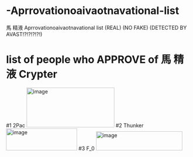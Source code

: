 # -Aprrovationoaivaotnavational-list
馬 精液 Aprrovationoaivaotnavational list (REAL) (NO FAKE) (DETECTED BY AVAST!?!?!?!?!)


# list of people who APPROVE of 馬 精液 Crypter

#1 2Pac <img width="240" height="109" alt="image" src="https://github.com/user-attachments/assets/b74b3fe7-085d-4c02-a89b-d16948eb10ef" />
#2 Thunker <img width="194" height="60" alt="image" src="https://github.com/user-attachments/assets/bb310fc3-cd03-4375-bb9d-94188c232a94" />
#3 F_0 <img width="236" height="52" alt="image" src="https://github.com/user-attachments/assets/d38d8d19-da7a-4481-8e0c-8bcc310d0f83" />
